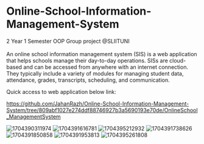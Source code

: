 # Online-School-Information-Management-System

2 Year 1 Semester OOP Group project @SLIITUNI
<br><br>
An online school information management system (SIS) is a web application that helps schools manage their day-to-day operations. SISs are cloud-based and can be accessed from anywhere with an internet connection. They typically include a variety of modules for managing student data, attendance, grades, transcripts, scheduling, and communication.

Quick access to web application below link:

https://github.com/JahanRazh/Online-School-Information-Management-System/tree/809abf1027e274ddf88746927b3a5690193e70de/OnlineSchool_ManagementSystem

![1704390311974](https://github.com/user-attachments/assets/b46755df-c57e-43c4-a78b-32bbd26a9707)
![1704391616781](https://github.com/user-attachments/assets/40bf9399-794c-4bdc-8367-870ef98d7015)
![1704395212932](https://github.com/user-attachments/assets/548067d0-9e0f-4ecd-b2a9-0b19bee404dc)
![1704391738626](https://github.com/user-attachments/assets/465de0cc-7b3e-4b26-aa95-514de63dc4c7)
![1704391850858](https://github.com/user-attachments/assets/61a079aa-93b4-4dcc-8bb5-1b0cee7ba370)
![1704391953813](https://github.com/user-attachments/assets/66c6c4a1-81f5-4253-8f74-b40e16ea169f)
![1704395261808](https://github.com/user-attachments/assets/f003e239-72c6-4ce3-988b-31b54342a46c)

